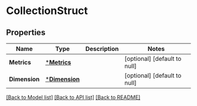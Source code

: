 # CollectionStruct

## Properties
Name | Type | Description | Notes
------------ | ------------- | ------------- | -------------
**Metrics** | [***Metrics**](metrics.md) |  | [optional] [default to null]
**Dimension** | [***Dimension**](dimension.md) |  | [optional] [default to null]

[[Back to Model list]](../README.md#documentation-for-models) [[Back to API list]](../README.md#documentation-for-api-endpoints) [[Back to README]](../README.md)


